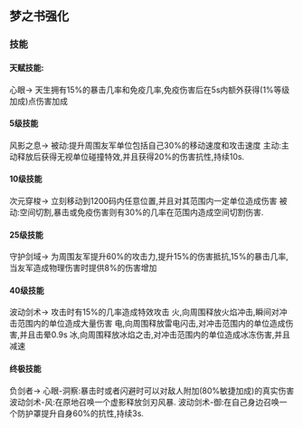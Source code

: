 ## 梦之书强化
### 技能

#### 天赋技能:
心眼->
天生拥有15%的暴击几率和免疫几率,免疫伤害后在5s内额外获得(1%等级加成)点伤害加成

#### 5级技能
风影之息->
被动:提升周围友军单位包括自己30%的移动速度和攻击速度
主动:主动释放后获得无视单位碰撞特效,并且获得20%的伤害抗性,持续10s.

#### 10级技能
次元穿梭->
立刻移动到1200码内任意位置,并且对其范围内一定单位造成伤害
被动:空间切割,暴击或免疫伤害则有30%的几率在范围内造成空间切割伤害.

#### 25级技能
守护剑域->
为周围友军提升60%的攻击力,提升15%的伤害抵抗,15%的暴击几率,当友军造成物理伤害时提供8%的伤害增加

#### 40级技能
波动剑术->
攻击时有15%的几率造成特效攻击
火,向周围释放火焰冲击,瞬间对冲击范围内的单位造成大量伤害
电,向周围释放雷电闪击,对冲击范围内的单位造成伤害,并且击晕0.9s
冰,向周围释放冰焰之击,对冲击范围内的单位造成冰冻伤害,并且减速

#### 终极技能
负剑者->
心眼-洞察:暴击时或者闪避时可以对敌人附加(80%敏捷加成)的真实伤害
波动剑术-风:在原地召唤一个虚影释放剑刃风暴.
波动剑术-御:在自己身边召唤一个防护罩提升自身60%的抗性,持续3s.